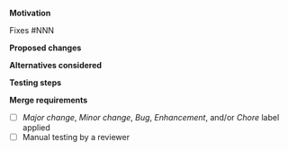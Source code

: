 **Motivation**
<!-- What problem does this solve? Why is it important? What's the context? If this fixes an issue, link to it above. -->
Fixes #NNN

**Proposed changes**
<!-- What does this PR change? How does this impact end users? Are manual or automatic updates required? -->

**Alternatives considered**
<!-- How else could the original issue / use case be addressed? Why did you choose this solution over any others? -->

**Testing steps**
<!-- How can we replicate the issue and verify that this PR fixes it? Update as required.
- Create new project using `composer create-project acquia/drupal-recommended-project:<specify which version 1.x or 2.x> project && cd project`
- Add Acquia CMS using `composer require acquia/acquia_cms:<specify branch>`
- Install site using `drush si <profile_name> --account-pass=admin`
- Install modules using `drush in <modules list>` (use this step if required.)
- Verify site working fine. -->

**Merge requirements**
- [ ] _Major change_, _Minor change_, _Bug_, _Enhancement_, and/or _Chore_ label applied
- [ ] Manual testing by a reviewer
